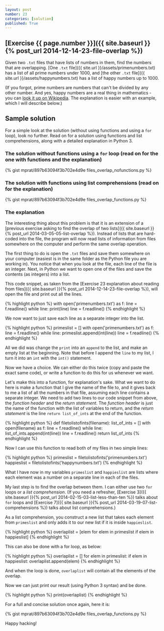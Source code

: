 ```yaml
---
layout: post
number: 23
categories: [solution]
published: True
---
```


## [Exercise {{ page.number }}]({{ site.baseurl }}{% post_url 2014-12-14-23-file-overlap %})


Given two `.txt` files that have lists of numbers in them, find the numbers that are overlapping. [One `.txt` file]({{ site.url }}/assets/primenumbers.txt) has a list of all prime numbers under 1000, and [the other `.txt` file]({{ site.url }}/assets/happynumbers.txt) has a list of happy numbers up to 1000.

(If you forgot, prime numbers are numbers that can't be divided by any other number. And yes, happy numbers are a real thing in mathematics - you can [look it up on Wikipedia](http://en.wikipedia.org/wiki/Happy_number). The explanation is easier with an example, which I will describe below.)


## Sample solution 

For a simple look at the solution (without using functions and using a `for` loop), look no further. Read on for a solution using functions and list comprehensions, along with a detailed explanation in Python 3. 

### The solution without functions using a `for` loop (read on for the one with functions and the explanation) 

{% gist mprat/897b63094f3b702e4d9e files_overlap_nofunctions.py %}

### The solution with functions using list comprehensions (read on for the explanation)

{% gist mprat/897b63094f3b702e4d9e files_overlap_functions.py %}

### The explanation

The interesting thing about this problem is that it is an extension of a [previous exercise asking to find the overlap of two lists]({{ site.baseurl }}{% post_url 2014-03-05-05-list-overlap %}). Instead of lists that are hard-coded into the file, the program will now read lists of information from files somewhere on the computer and perform the same overlap operation. 

The first thing to do is open the `.txt` files and save them somewhere on your computer (easiest is in the same folder as the Python file you are working in). You notice that when you look at the file, each line of the file is an integer. Next, in Python we want to open one of the files and save the contents (as integers) into a list. 

This code snippet, as taken from the [Exercise 23 explanation about reading from files]({{ site.baseurl }}{% post_url 2014-12-14-23-file-overlap %}), will open the file and print out all the lines.

{% highlight python %}
  with open('primenumbers.txt') as f:
  	line = f.readline()
  	while line:
  		print(line)
  		line = f.readline()
{% endhighlight %}

We now want to just save each line as a separate integer into the list.

{% highlight python %}
  primeslist = []
  with open('primenumbers.txt') as f:
  	line = f.readline()
  	while line:
  		primeslist.append(int(line))
  		line = f.readline()
{% endhighlight %}

All we did was change the `print` into an `append` to the list, and make an empty list at the beginning. Note that before I append the `line` to my list, I turn it into an `int` with the `int()` statement.

Now we have a choice. We can either do this twice (copy and paste the exact same code), or write a function to do this for us whenever we want. 

Let's make this into a function, for explanation's sake. What we want to do here is make a function that I give the name of the file to, and it gives back to me a list of all the numbers in that file, assuming each line contains a separate integer. We need to add two lines to our code snippet from above, the _function header_ and the _return statement_. The _function header_ is just the name of the function with the list of variables to return, and the _return statement_ is the line `return list_of_ints` at the end of the function. 

{% highlight python %}
  def filetolistofints(filename):
	  list_of_ints = []
	  with open(filename) as f:
	  	line = f.readline()
	  	while line:
	  		list_of_ints.append(int(line))
	  		line = f.readline()
	  return list_of_ints
{% endhighlight %}

Now I can use this function to read both of my files in two simple lines: 

{% highlight python %}
  primeslist = filetolistofints('primenumbers.txt')
  happieslist = filetolistofints('happynumbers.txt')
{% endhighlight %}

What I have now in my variables `primeslist` and `happieslist` are lists where each element was a number on a separate line in each of the files. 

My last step is to find the overlap between them. I can either use two `for` loops or a _list comprehension_. (If you need a refresher, [Exercise 3]({{ site.baseurl }}{% post_url 2014-02-15-03-list-less-than-ten %}) talks about `for` loops and [Exercise 7]({{ site.baseurl }}{% post_url 2014-03-19-07-list-comprehensions %}) talks about list comprehensions.)

As a list comprehension, you construct a new list that takes each element from `primeslist` and only adds it to our new list if it is inside `happieslist`. 

{% highlight python %}
  overlaplist = [elem for elem in primeslist if elem in happieslist]
{% endhighlight %}

This can also be done with a for loop, as below: 

{% highlight python %}
  overlaplist = []
  for elem in primeslist:
    if elem in happieslist:
      overlaplist.append(elem)
{% endhighlight %}

And when the loop is done, `overlaplist` will contain all the elements of the overlap.  

Now we can just print our result (using Python 3 syntax) and be done. 

{% highlight python %}
  print(overlaplist)
{% endhighlight %}

For a full and concise solution once again, here it is: 

{% gist mprat/897b63094f3b702e4d9e files_overlap_functions.py %}

Happy hacking!